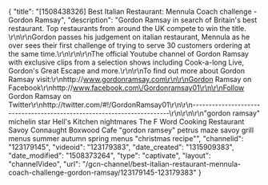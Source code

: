 {
    "title": "[1508438326] Best Italian Restaurant: Mennula Coach challenge - Gordon Ramsay",
    "description": "Gordon Ramsay in search of Britain's best restaurant. Top restaurants from around the UK compete to win the title. \r\n\r\nGordon passes his judgement on italian restaurant, Mennula as he over sees their first challenge of trying to serve 30 customers ordering at the same time.\r\n\r\n\r\nThe official Youtube channel of Gordon Ramsay with exclusive clips from a selection shows including Cook-a-long Live, Gordon's Great Escape and more.\r\n\r\nTo find out more about Gordon Ramsay visit:\r\nhttp:\/\/www.gordonramsay.com\r\n\r\nGordon Ramsay on Facebook\r\nhttp:\/\/www.facebook.com\/Gordonramsay01\r\n\r\nFollow Gordon Ramsay on Twitter\r\nhttp:\/\/twitter.com\/#!\/GordonRamsay01\r\n\r\n-----------------------------------------------------------------------\r\n\r\n\r\n\"gordon ramsay\" michelin star Hell's Kitchen nightmares The F Word Cooking Restaurant Savoy Connaught Boxwood Cafe \"gordon ramsey\" petrus maze savoy grill menus summer autumn spring menus \"christmas recipe\"",
    "channelid": "123179145",
    "videoid": "123179383",
    "date_created": "1315909383",
    "date_modified": "1508373264",
    "type": "captivate",
    "layout": "channelVideo",
    "url": "\/gcn-channel\/best-italian-restaurant-mennula-coach-challenge-gordon-ramsay\/123179145-123179383"
}